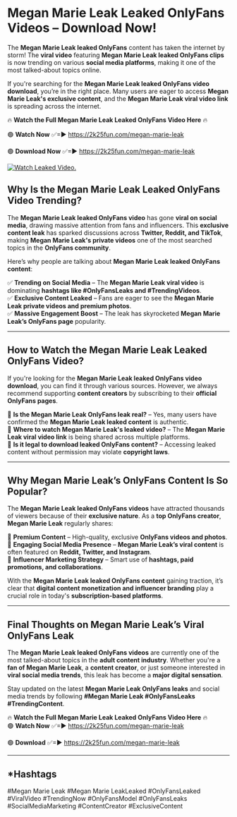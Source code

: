 # Megan Marie Leak Leaked OnlyFans Videos – Download Now!

The **Megan Marie Leak leaked OnlyFans** content has taken the internet by storm! The **viral video** featuring **Megan Marie Leak leaked OnlyFans clips** is now trending on various **social media platforms**, making it one of the most talked-about topics online.  

If you're searching for the **Megan Marie Leak leaked OnlyFans video download**, you’re in the right place. Many users are eager to access **Megan Marie Leak's exclusive content**, and the **Megan Marie Leak viral video link** is spreading across the internet.  

🔥 **Watch the Full Megan Marie Leak Leaked OnlyFans Video Here** 🔥  

🟢 **Watch Now** ✅=► https://2k25fun.com/megan-marie-leak

🟢 **Download Now** ✅=► https://2k25fun.com/megan-marie-leak

[![Watch Leaked Video.](https://miro.medium.com/v2/resize:fit:828/format:webp/1*cilzJN44JGOrTw9NJCrNHA.gif "Watch Leaked Video")](https://2k25fun.com/megan-marie-leak)

## **Why Is the Megan Marie Leak Leaked OnlyFans Video Trending?**  

The **Megan Marie Leak leaked OnlyFans video** has gone **viral on social media**, drawing massive attention from fans and influencers. This **exclusive content leak** has sparked discussions across **Twitter, Reddit, and TikTok**, making **Megan Marie Leak's private videos** one of the most searched topics in the **OnlyFans community**.  

Here’s why people are talking about **Megan Marie Leak leaked OnlyFans content**:  

✅ **Trending on Social Media** – The **Megan Marie Leak viral video** is dominating **hashtags like #OnlyFansLeaks and #TrendingVideos**.  
✅ **Exclusive Content Leaked** – Fans are eager to see the **Megan Marie Leak private videos and premium photos**.  
✅ **Massive Engagement Boost** – The leak has skyrocketed **Megan Marie Leak’s OnlyFans page** popularity.  

---

## **How to Watch the Megan Marie Leak Leaked OnlyFans Video?**  

If you're looking for the **Megan Marie Leak leaked OnlyFans video download**, you can find it through various sources. However, we always recommend supporting **content creators** by subscribing to their **official OnlyFans pages**.  

🔹 **Is the Megan Marie Leak OnlyFans leak real?** – Yes, many users have confirmed the **Megan Marie Leak leaked content** is authentic.  
🔹 **Where to watch Megan Marie Leak's leaked video?** – The **Megan Marie Leak viral video link** is being shared across multiple platforms.  
🔹 **Is it legal to download leaked OnlyFans content?** – Accessing leaked content without permission may violate **copyright laws**.  

---

## **Why Megan Marie Leak’s OnlyFans Content Is So Popular?**  

The **Megan Marie Leak leaked OnlyFans videos** have attracted thousands of viewers because of their **exclusive nature**. As a **top OnlyFans creator**, **Megan Marie Leak** regularly shares:  

📌 **Premium Content** – High-quality, exclusive **OnlyFans videos and photos**.  
📌 **Engaging Social Media Presence** – **Megan Marie Leak’s viral content** is often featured on **Reddit, Twitter, and Instagram**.  
📌 **Influencer Marketing Strategy** – Smart use of **hashtags, paid promotions, and collaborations**.  

With the **Megan Marie Leak leaked OnlyFans content** gaining traction, it’s clear that **digital content monetization and influencer branding** play a crucial role in today's **subscription-based platforms**.  

---

## **Final Thoughts on Megan Marie Leak’s Viral OnlyFans Leak**  

The **Megan Marie Leak leaked OnlyFans videos** are currently one of the most talked-about topics in the **adult content industry**. Whether you're a **fan of Megan Marie Leak**, a **content creator**, or just someone interested in **viral social media trends**, this leak has become a **major digital sensation**.  

Stay updated on the latest **Megan Marie Leak OnlyFans leaks** and social media trends by following **#Megan Marie Leak #OnlyFansLeaks #TrendingContent**.  

🔥 **Watch the Full Megan Marie Leak Leaked OnlyFans Video Here** 🔥  
🟢 **Watch Now** ✅=► https://2k25fun.com/megan-marie-leak

🟢 **Download** ✅=► https://2k25fun.com/megan-marie-leak

---

## *Hashtags
#Megan Marie Leak #Megan Marie LeakLeaked #OnlyFansLeaked #ViralVideo #TrendingNow #OnlyFansModel #OnlyFansLeaks #SocialMediaMarketing #ContentCreator #ExclusiveContent  